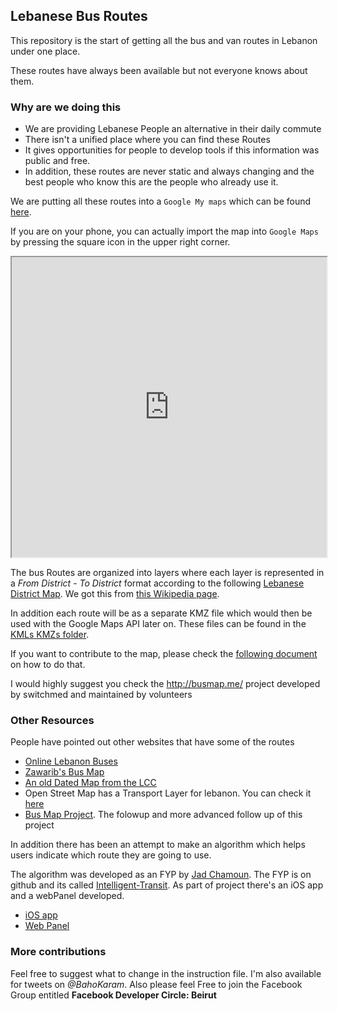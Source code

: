 ## Lebanese Bus Routes

This repository is the start of getting all the bus and van routes in Lebanon under one place.

These routes have always been available but not everyone knows about them.

### Why are we doing this
* We are providing Lebanese People an alternative in their daily commute
* There isn't a unified place where you can find these Routes
* It gives opportunities for people to develop tools if this information was public and free.
* In addition, these routes are never static and always changing and the best people who know this are the people who already use it.


We are putting all these routes into a `Google My maps` which can be found [here](https://www.google.com/maps/d/embed?mid=1F367Y0wIb2QAU39bC1vfqJ7hAD_W56qy).

If you are on your phone, you can actually import the map into `Google Maps` by pressing the square icon in the upper right corner.

<iframe src="https://www.google.com/maps/d/embed?mid=1F367Y0wIb2QAU39bC1vfqJ7hAD_W56qy" width="100%" height="480"></iframe>

The bus Routes are organized into layers where each layer is represented in a *From District* - *To District* format according to the following [Lebanese District Map](). We got this from [this Wikipedia page](https://en.wikipedia.org/wiki/Districts_of_Lebanon).

In addition each route will be as a separate KMZ file which would then be used with the Google Maps API later on. These files can be found in the [KMLs KMZs folder](https://github.com/EbrahimKaram/Lebanese-Bus-Routes/tree/master/KMLs%20KMZs).

If you want to contribute to the map, please check the [following document](https://github.com/EbrahimKaram/Lebanese-Bus-Routes/blob/master/How%20to%20Contribute%20to%20The%20Map.md) on how to do that.

I would highly suggest you check the http://busmap.me/ project developed by switchmed and maintained by volunteers


### Other Resources
People have pointed out other websites that have some of the routes
* [Online Lebanon Buses](http://onlinelebanonbuses.com/)
* [Zawarib's Bus Map](https://github.com/EbrahimKaram/Lebanese-Bus-Routes/blob/master/Other%20Resources/Zawarib%20Bus%20Map.jpg)
* [An old Dated Map from the LCC](https://github.com/EbrahimKaram/Lebanese-Bus-Routes/blob/master/Other%20Resources/LCC%20Bus%20Map%20For%20Beirut.jpg)
* Open Street Map has a Transport Layer for lebanon. You can check it [here](https://www.openstreetmap.org/#map=18/33.89163/35.50467&layers=T)
* [Bus Map Project](http://busmap.me/). The folowup and more advanced follow up of this project

In addition there has been an attempt to make an algorithm which helps users indicate which route they are going to use.

The algorithm was developed as an FYP by [Jad Chamoun](https://github.com/JadCham). The FYP is on github and its called [Intelligent-Transit](https://github.com/JadCham/Intelligent-Transit). As part of project there's an iOS app and a webPanel developed.
* [iOS app](https://github.com/JadCham/3alKhat-TransitApp)
* [Web Panel](https://github.com/JadCham/Intelligent-Transit-Web-Panel)

### More contributions
Feel free to suggest what to change in the instruction file. I'm also available for tweets on *@BahoKaram*. Also please feel Free to join the Facebook Group entitled **Facebook Developer Circle: Beirut**
